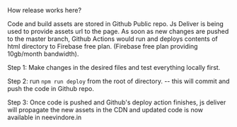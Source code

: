 How release works here?

Code and build assets are stored in Github Public repo. Js Deliver is being used to provide assets url to the page. As soon as new changes are pushed to the master branch, Github Actions would run and deploys contents of html directory to Firebase free plan. (Firebase free plan providing 10gb/month bandwidth).

Step 1:
Make changes in the desired files and test everything locally first.

Step 2:
run `npm run deploy` from the root of directory. -- this will commit and push the code in Github repo.

Step 3:
Once code is pushed and Github's deploy action finishes, js deliver will propagate the new assets in the CDN and updated code is now available in neevindore.in
